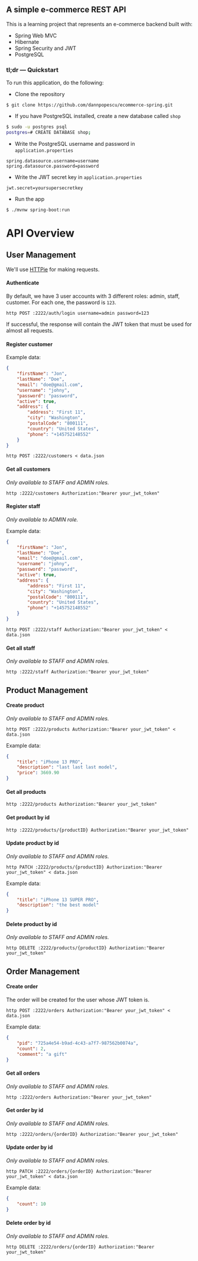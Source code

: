 ## A simple e-commerce REST API

This is a learning project that represents an e-commerce backend built with:
- Spring Web MVC
- Hibernate
- Spring Security and JWT
- PostgreSQL

### tl;dr — Quickstart

To run this application, do the following:

- Clone the repository

`$ git clone https://github.com/dannpopescu/ecommerce-spring.git`

- If you have PostgreSQL installed, create a new database called `shop`

```sh
$ sudo -u postgres psql
postgres=# CREATE DATABASE shop;
```

- Write the PostgreSQL username and password in `application.properties`

```
spring.datasource.username=username
spring.datasource.password=password
```

- Write the JWT secret key in `application.properties`

```
jwt.secret=yoursupersecretkey
```

- Run the app

```shell script
$ ./mvnw spring-boot:run
```


# API Overview

## User Management

We'll use [HTTPie](https://httpie.org/) for making requests.

#### Authenticate

By default, we have 3 user accounts with 3 different roles: admin, staff, customer. For each one, the password is `123`.

```shell script
http POST :2222/auth/login username=admin password=123
```

If successful, the response will contain the JWT token that must be used for almost all requests.

#### Register customer

Example data:

```json
{
    "firstName": "Jon",
    "lastName": "Doe",
    "email": "doe@gmail.com",
    "username": "johny",
    "password": "password",
    "active": true,
    "address": {
        "address": "First 11",
        "city": "Washington",
        "postalCode": "800111",
        "country": "United States",
        "phone": "+145752148552"
    }
}
```

```shell script
http POST :2222/customers < data.json
```

#### Get all customers

*Only available to STAFF and ADMIN roles.*

```shell script
http :2222/customers Authorization:"Bearer your_jwt_token"
```

#### Register staff

*Only available to ADMIN role.*

Example data:

```json
{
    "firstName": "Jon",
    "lastName": "Doe",
    "email": "doe@gmail.com",
    "username": "johny",
    "password": "password",
    "active": true,
    "address": {
        "address": "First 11",
        "city": "Washington",
        "postalCode": "800111",
        "country": "United States",
        "phone": "+145752148552"
    }
}
```

```shell script
http POST :2222/staff Authorization:"Bearer your_jwt_token" < data.json
```

#### Get all staff

*Only available to STAFF and ADMIN roles.*

```shell script
http :2222/staff Authorization:"Bearer your_jwt_token"
```

## Product Management

#### Create product

*Only available to STAFF and ADMIN roles.*

```shell script
http POST :2222/products Authorization:"Bearer your_jwt_token" < data.json
```

Example data:

```json
{
    "title": "iPhone 13 PRO",
    "description": "last last last model",
    "price": 3669.90
}
```

#### Get all products

```shell script
http :2222/products Authorization:"Bearer your_jwt_token"
```

#### Get product by id

```shell script
http :2222/products/{productID} Authorization:"Bearer your_jwt_token"
```

#### Update product by id

*Only available to STAFF and ADMIN roles.*

```shell script
http PATCH :2222/products/{productID} Authorization:"Bearer your_jwt_token" < data.json
```

Example data:

```json
{
    "title": "iPhone 13 SUPER PRO",
    "description": "the best model"
}
```

#### Delete product by id

*Only available to STAFF and ADMIN roles.*

```shell script
http DELETE :2222/products/{productID} Authorization:"Bearer your_jwt_token"
```

## Order Management

#### Create order

The order will be created for the user whose JWT token is.

```shell script
http POST :2222/orders Authorization:"Bearer your_jwt_token" < data.json
```

Example data:

```json
{
    "pid": "725a4e54-b9ad-4c43-a7f7-987562b0074a",
    "count": 2,
    "comment": "a gift"
}
```

#### Get all orders

*Only available to STAFF and ADMIN roles.*

```shell script
http :2222/orders Authorization:"Bearer your_jwt_token"
```

#### Get order by id

*Only available to STAFF and ADMIN roles.*

```shell script
http :2222/orders/{orderID} Authorization:"Bearer your_jwt_token"
```

#### Update order by id

*Only available to STAFF and ADMIN roles.*

```shell script
http PATCH :2222/orders/{orderID} Authorization:"Bearer your_jwt_token" < data.json
```

Example data:

```json
{
    "count": 10
}
```

#### Delete order by id

*Only available to STAFF and ADMIN roles.*

```shell script
http DELETE :2222/orders/{orderID} Authorization:"Bearer your_jwt_token"
```
